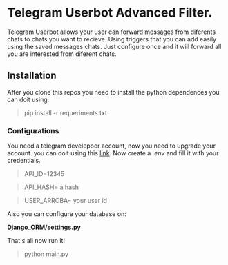 # Telegram Userbot Advanced Filter.


Telegram Userbot allows your user can forward messages from diferents chats to chats you want to recieve. Using triggers that you can add easily using the saved messages chats. Just configure once and it will forward all you are interested from diferent chats.

## Installation

After you clone this repos you need to install the python dependences you can doit using:

> pip install -r requeriments.txt

### Configurations

You need a telegram develepoer account, now you need to upgrade your account. you can doit using this [link](https://my.telegram.org/auth).
Now create a _.env_ and fill it with your credentials.

>API_ID=12345

>API_HASH= a hash

>USER_ARROBA= your user id

Also you can configure your database on:

**Django_ORM/settings.py**

That's all now run it!

> python main.py

